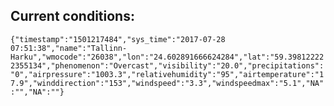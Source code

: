 ## Current conditions: 
 ``` {"timestamp":"1501217484","sys_time":"2017-07-28 07:51:38","name":"Tallinn-Harku","wmocode":"26038","lon":"24.602891666624284","lat":"59.398122222355134","phenomenon":"Overcast","visibility":"20.0","precipitations":"0","airpressure":"1003.3","relativehumidity":"95","airtemperature":"17.9","winddirection":"153","windspeed":"3.3","windspeedmax":"5.1","NA":"","NA":""} ```
